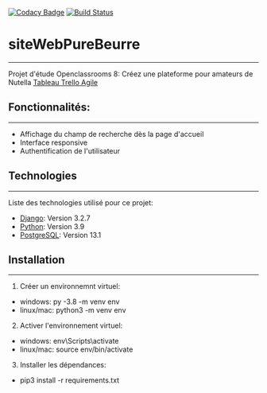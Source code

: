[![Codacy Badge](https://api.codacy.com/project/badge/Grade/5a6fc9af52d5410b827538df3b991ed8)](https://app.codacy.com/gh/jbbaillet85/PureBeurre?utm_source=github.com&utm_medium=referral&utm_content=jbbaillet85/PureBeurre&utm_campaign=Badge_Grade_Settings)
[![Build Status](https://travis-ci.org/jbbaillet85/PureBeurre.svg?branch=master)](https://travis-ci.org/jbbaillet85/PureBeurre)
# siteWebPureBeurre
***
Projet d'étude Openclassrooms 8: Créez une plateforme pour amateurs de Nutella
[Tableau Trello Agile](https://trello.com/b/YTtPKrDr/site-web-pure-beurre)
## Fonctionnalités:
***
- Affichage du champ de recherche dès la page d'accueil
- Interface responsive
- Authentification de l'utilisateur

## Technologies
***
Liste des technologies utilisé pour ce projet:
* [Django](https://www.djangoproject.com/): Version 3.2.7
* [Python](https://www.python.org/): Version 3.9
* [PostgreSQL](https://www.postgresql.fr/): Version 13.1

## Installation
***
1. Créer un environnemnt virtuel:
- windows: py -3.8 -m venv env
- linux/mac: python3 -m venv env

2. Activer l'environnement virtuel:
- windows: env\Scripts\activate
- linux/mac: source env/bin/activate

3. Installer les dépendances:
- pip3 install -r requirements.txt